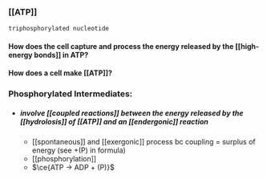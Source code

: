 ### [[ATP]]
	triphosphorylated nucleotide

#### How does the cell capture and process the energy released by the [[high-energy bonds]] in ATP?

#### How does a cell make [[ATP]]?

### Phosphorylated Intermediates:

- ##### involve [[coupled reactions]] between the energy released by the [[hydrolosis]] of [[ATP]] and an [[endergonic]] reaction 
	- [[spontaneous]] and [[exergonic]] process bc coupling = surplus of energy (see +(P) in formula)
	- [[phosphorylation]]
	- $\ce{ATP -> ADP + (P)}$



